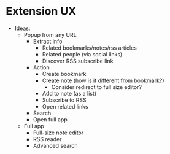 # Extension UX

- Ideas:
  - Popup from any URL
    - Extract info
      - Related bookmarks/notes/rss articles
      - Related people (via social links)
      - Discover RSS subscribe link
    - Action
      - Create bookmark
      - Create note (how is it different from bookmark?)
        - Consider redirect to full size editor?
      - Add to note (as a list)
      - Subscribe to RSS
      - Open related links
    - Search
    - Open full app
  - Full app
    - Full-size note editor
    - RSS reader
    - Advanced search
